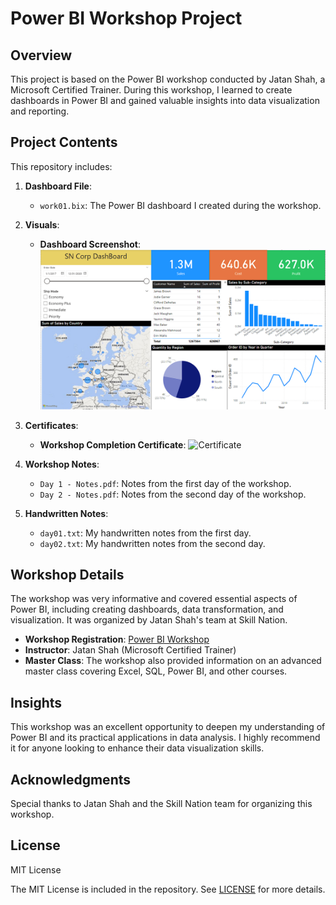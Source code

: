 # Power BI Workshop Project

## Overview
This project is based on the Power BI workshop conducted by Jatan Shah, a Microsoft Certified Trainer. During this workshop, I learned to create dashboards in Power BI and gained valuable insights into data visualization and reporting.

## Project Contents
This repository includes:

1. **Dashboard File**: 
   - `work01.bix`: The Power BI dashboard I created during the workshop.

2. **Visuals**:
   - **Dashboard Screenshot**: 
     ![Dashboard](images/dashboard.png)

3. **Certificates**:
   - **Workshop Completion Certificate**: 
     ![Certificate](images/certificate.png)

4. **Workshop Notes**:
   - `Day 1 - Notes.pdf`: Notes from the first day of the workshop.
   - `Day 2 - Notes.pdf`: Notes from the second day of the workshop.

5. **Handwritten Notes**:
   - `day01.txt`: My handwritten notes from the first day.
   - `day02.txt`: My handwritten notes from the second day.

## Workshop Details
The workshop was very informative and covered essential aspects of Power BI, including creating dashboards, data transformation, and visualization. It was organized by Jatan Shah's team at Skill Nation.

- **Workshop Registration**: [Power BI Workshop](https://learn.jatanshah.com/powerbi-sc/)
- **Instructor**: Jatan Shah (Microsoft Certified Trainer)
- **Master Class**: The workshop also provided information on an advanced master class covering Excel, SQL, Power BI, and other courses.

## Insights
This workshop was an excellent opportunity to deepen my understanding of Power BI and its practical applications in data analysis. I highly recommend it for anyone looking to enhance their data visualization skills.

## Acknowledgments
Special thanks to Jatan Shah and the Skill Nation team for organizing this workshop.

## License
MIT License

The MIT License is included in the repository. See [LICENSE](LICENSE) for more details.
